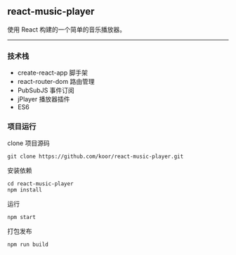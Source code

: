 ## react-music-player
使用 React 构建的一个简单的音乐播放器。

-----------------

### 技术栈
 - create-react-app 脚手架
 - react-router-dom 路由管理
 - PubSubJS 事件订阅
 - jPlayer 播放器插件
 - ES6


### 项目运行

clone 项目源码
```
git clone https://github.com/koor/react-music-player.git
```

安装依赖
```
cd react-music-player
npm install
```

运行
```
npm start
```

打包发布
```
npm run build
```
